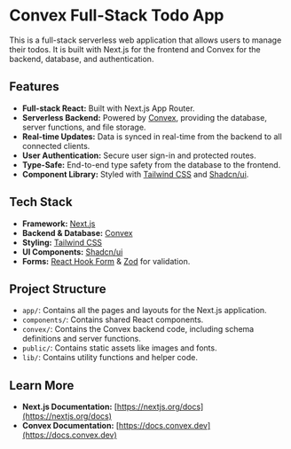 # Convex Full-Stack Todo App

This is a full-stack serverless web application that allows users to manage their todos. It is built with Next.js for the frontend and Convex for the backend, database, and authentication.

## Features

- **Full-stack React:** Built with Next.js App Router.
- **Serverless Backend:** Powered by [Convex](https://convex.dev), providing the database, server functions, and file storage.
- **Real-time Updates:** Data is synced in real-time from the backend to all connected clients.
- **User Authentication:** Secure user sign-in and protected routes.
- **Type-Safe:** End-to-end type safety from the database to the frontend.
- **Component Library:** Styled with [Tailwind CSS](https://tailwindcss.com/) and [Shadcn/ui](https://ui.shadcn.com/).

## Tech Stack

- **Framework:** [Next.js](https://nextjs.org/)
- **Backend & Database:** [Convex](https://www.convex.dev/)
- **Styling:** [Tailwind CSS](https://tailwindcss.com/)
- **UI Components:** [Shadcn/ui](https://ui.shadcn.com/)
- **Forms:** [React Hook Form](https://react-hook-form.com/) & [Zod](https://zod.dev/) for validation.

## Project Structure

- `app/`: Contains all the pages and layouts for the Next.js application.
- `components/`: Contains shared React components.
- `convex/`: Contains the Convex backend code, including schema definitions and server functions.
- `public/`: Contains static assets like images and fonts.
- `lib/`: Contains utility functions and helper code.

## Learn More

- **Next.js Documentation:** [https://nextjs.org/docs](https://nextjs.org/docs)
- **Convex Documentation:** [https://docs.convex.dev](https://docs.convex.dev)
